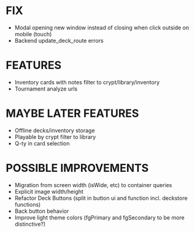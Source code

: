 # FIX
- Modal opening new window instead of closing when click outside on mobile (touch)
- Backend update_deck_route errors

# FEATURES
- Inventory cards with notes filter to crypt/library/inventory
- Tournament analyze urls

# MAYBE LATER FEATURES
- Offline decks/inventory storage
- Playable by crypt filter to library
- Q-ty in card selection

# POSSIBLE IMPROVEMENTS
- Migration from screen width (isWide, etc) to container queries
- Explicit image width/height
- Refactor Deck Buttons (split in button ui and function incl. deckstore functions)
- Back button behavior
- Improve light theme colors (fgPrimary and fgSecondary to be more distinctive?)
